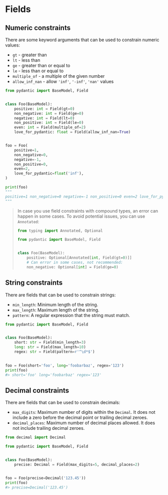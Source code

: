 # Fields

## Numeric constraints

There are some keyword arguments that can be used to constrain numeric values:

* `gt` - greater than
* `lt` - less than
* `ge` - greater than or equal to
* `le` - less than or equal to
* `multiple_of` - a multiple of the given number
* `allow_inf_nan` - allow `'inf'`, `'-inf'`, `'nan'` values

```python
from pydantic import BaseModel, Field


class Foo(BaseModel):
    positive: int = Field(gt=0)
    non_negative: int = Field(ge=0)
    negative: int = Field(lt=0)
    non_positive: int = Field(le=0)
    even: int = Field(multiple_of=2)
    love_for_pydantic: float = Field(allow_inf_nan=True)


foo = Foo(
    positive=1,
    non_negative=0,
    negative=-1,
    non_positive=0,
    even=2,
    love_for_pydantic=float('inf'),
)

print(foo)
"""
positive=1 non_negative=0 negative=-1 non_positive=0 even=2 love_for_pydantic=inf
"""
```

> In case you use field constraints with compound types, an error can happen in some
> cases. To avoid potential issues, you can use `Annotated`:
> 
> ```python
> from typing import Annotated, Optional
>
> from pydantic import BaseModel, Field
>
>
> class Foo(BaseModel):
>     positive: Optional[Annotated[int, Field(gt=0)]]
>     # Can error in some cases, not recommended:
>     non_negative: Optional[int] = Field(ge=0)
> ```


## String constraints

There are fields that can be used to constrain strings:

* `min_length`: Minimum length of the string.
* `max_length`: Maximum length of the string.
* `pattern`: A regular expression that the string must match.

```python
from pydantic import BaseModel, Field


class Foo(BaseModel):
    short: str = Field(min_length=3)
    long: str = Field(max_length=10)
    regex: str = Field(pattern=r'^\d*$')  

    
foo = Foo(short='foo', long='foobarbaz', regex='123')
print(foo)
#> short='foo' long='foobarbaz' regex='123'
```

## Decimal constraints

There are fields that can be used to constrain decimals:

* `max_digits`: Maximum number of digits within the `Decimal`. It does not include a
zero before the decimal point or trailing decimal zeroes.
* `decimal_places`: Maximum number of decimal places allowed. It does not include
trailing decimal zeroes.

```python
from decimal import Decimal

from pydantic import BaseModel, Field


class Foo(BaseModel):
    precise: Decimal = Field(max_digits=5, decimal_places=2)


foo = Foo(precise=Decimal('123.45'))
print(foo)
#> precise=Decimal('123.45')
```

